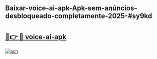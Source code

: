 ## Baixar-voice-ai-apk-Apk-sem-anúncios-desbloqueado-completamente-2025-#sy9kd

# <h2><a href="https://ainizakaria.my?title=voice-ai-apk&ref=20M">🔗👉 🔴 voice-ai-apk</a></h2>

[![acn](https://github.com/user-attachments/assets/0f9c940e-d8b0-45ae-aac7-cd30a18b3e1c)](https://ainizakaria.my?title=voice-ai-apk&ref=20M)

